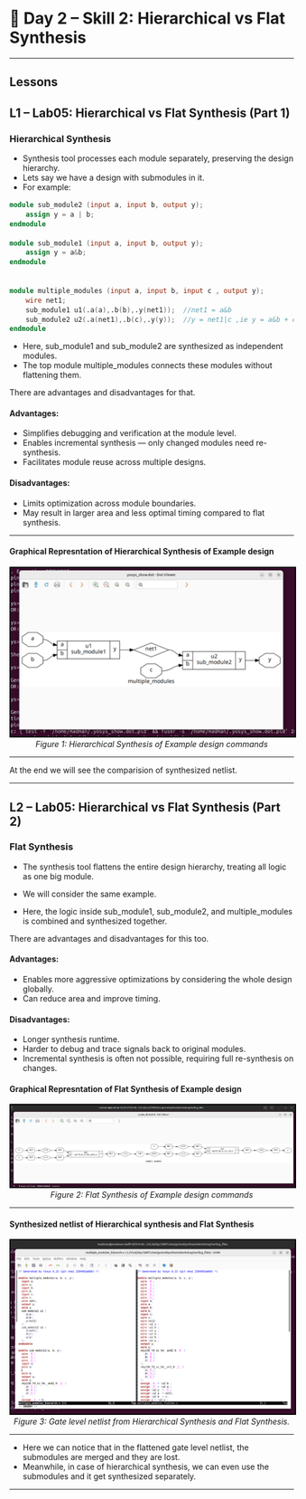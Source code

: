 # 🔹 Day 2 – Skill 2: Hierarchical vs Flat Synthesis

---

## Lessons

## L1 – Lab05: Hierarchical vs Flat Synthesis (Part 1)

### Hierarchical Synthesis

- Synthesis tool processes each module separately, preserving the design hierarchy.
- Lets say we have a design with submodules in it.
- For example:
  
````Verilog
module sub_module2 (input a, input b, output y);
	assign y = a | b;
endmodule

module sub_module1 (input a, input b, output y);
	assign y = a&b;
endmodule


module multiple_modules (input a, input b, input c , output y);
	wire net1;
	sub_module1 u1(.a(a),.b(b),.y(net1));  //net1 = a&b
	sub_module2 u2(.a(net1),.b(c),.y(y));  //y = net1|c ,ie y = a&b + c;
endmodule

````
- Here, sub_module1 and sub_module2 are synthesized as independent modules.
- The top module multiple_modules connects these modules without flattening them.

There are advantages and disadvantages for that.

#### Advantages:

- Simplifies debugging and verification at the module level.
- Enables incremental synthesis — only changed modules need re-synthesis.
- Facilitates module reuse across multiple designs.

#### Disadvantages:

- Limits optimization across module boundaries.
- May result in larger area and less optimal timing compared to flat synthesis.

---

#### Graphical Represntation of Hierarchical Synthesis of Example design

<p align="center">
  <img src="../W1_images/graphical_hierarch.png" alt="graphical_hierarch.png" width="600" style="border:2px solid black;"/>
  <br/>
  <em>Figure 1: Hierarchical Synthesis of Example design commands</em>
</p>

---

At the end we will see the comparision of synthesized netlist.

---

## L2 – Lab05: Hierarchical vs Flat Synthesis (Part 2)

### Flat Synthesis
- The synthesis tool flattens the entire design hierarchy, treating all logic as one big module.
- We will consider the same example.

- Here, the logic inside sub_module1, sub_module2, and multiple_modules is combined and synthesized together.

There are advantages and disadvantages for this too.

#### Advantages:

- Enables more aggressive optimizations by considering the whole design globally.
- Can reduce area and improve timing.

#### Disadvantages:

- Longer synthesis runtime.
- Harder to debug and trace signals back to original modules.
- Incremental synthesis is often not possible, requiring full re-synthesis on changes.

#### Graphical Represntation of Flat Synthesis of Example design

<p align="center">
  <img src="../W1_images/graphical_flatten.png" alt="graphical_flatten.png" width="600" style="border:2px solid black;"/>
  <br/>
  <em>Figure 2: Flat Synthesis of Example design commands</em>
</p>

---

#### Synthesized netlist of Hierarchical synthesis and Flat Synthesis

<p align="center">
  <img src="../W1_images/hierarch_and_flatten.png" alt="hierarch_and_flatten.png" width="600" style="border:2px solid black;"/>
  <br/>
  <em>Figure 3: Gate level netlist from Hierarchical Synthesis and Flat Synthesis.</em>
</p>

---

- Here we can notice that in the flattened gate level netlist, the submodules are merged and they are lost.
- Meanwhile, in case of hierarchical synthesis, we can even use the submodules and it get synthesized separately.

---
